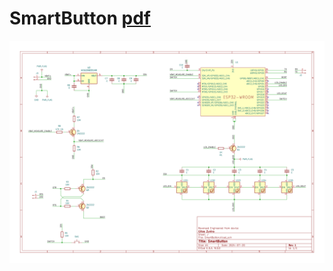 # SmartButton [pdf](https://github.com/GillesZunino/SmartButton/blob/main/Pictures/SmartButton.pdf?raw=true)

![Schematics](https://github.com/GillesZunino/SmartButton/blob/main/Pictures/SmartButton.svg?raw=true)